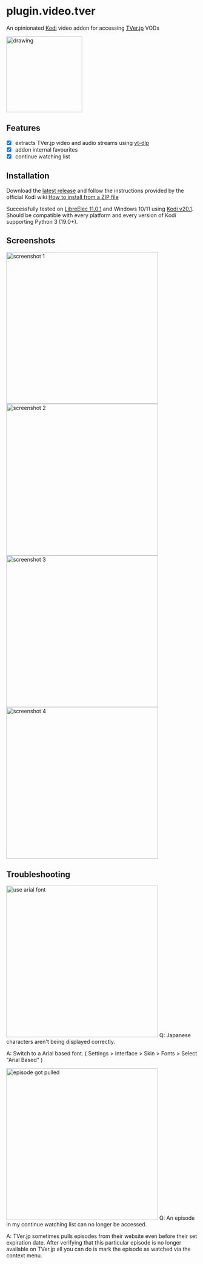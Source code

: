 # plugin.video.tver
An opinionated [Kodi](https://kodi.tv) video addon for accessing [TVer.jp](https://tver.jp/) VODs

<img src="https://github.com/kuriho/plugin.video.tver/blob/master/icon.png?raw=true" alt="drawing" width="200"/>

## Features
- [x] extracts TVer.jp video and audio streams using [yt-dlp](https://github.com/yt-dlp/yt-dlp) 
- [x] addon internal favourites
- [x] continue watching list

## Installation
Download the [latest release](https://github.com/kuriho/plugin.video.tver/releases) and follow the instructions provided by the official Kodi wiki [How to install from a ZIP file](https://kodi.wiki/view/Add-on_manager#How_to_install_from_a_ZIP_file)

Successfully tested on [LibreElec 11.0.1](https://libreelec.tv/2023/03/24/libreelec-nexus-11-0-1/) and Windows 10/11 using [Kodi v20.1](https://kodi.tv/download/). Should be compatible with every platform and every version of Kodi supporting Python 3 (19.0+).  

## Screenshots
<img src="https://github.com/kuriho/plugin.video.tver/blob/master/screenshots/1.png?raw=true" alt="screenshot 1" width="400"/> <img src="https://github.com/kuriho/plugin.video.tver/blob/master/screenshots/2.png?raw=true" alt="screenshot 2" width="400"/>
<img src="https://github.com/kuriho/plugin.video.tver/blob/master/screenshots/3.png?raw=true" alt="screenshot 3" width="400"/> <img src="https://github.com/kuriho/plugin.video.tver/blob/master/screenshots/4.png?raw=true" alt="screenshot 4" width="400"/>

## Troubleshooting
<img src="https://github.com/kuriho/plugin.video.tver/blob/master/screenshots/arial.png?raw=true" alt="use arial font" width="400"/>
Q: Japanese characters aren't being displayed correctly.

A: Switch to a Arial based font. ( Settings > Interface > Skin > Fonts > Select "Arial Based" )

<img src="https://github.com/kuriho/plugin.video.tver/blob/master/screenshots/pulled.png?raw=true" alt="episode got pulled" width="400"/>
Q: An episode in my continue watching list can no longer be accessed.

A: TVer.jp sometimes pulls episodes from their website even before their set expiration date. After verifying that this particular episode is no longer available on TVer.jp all you can do is mark the episode as watched via the context menu.
